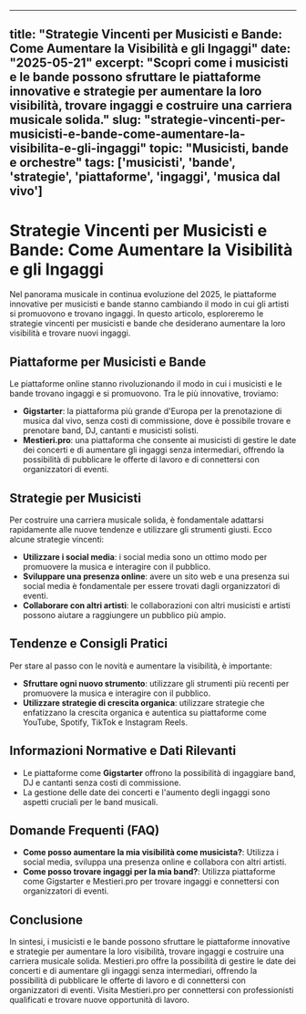 
---
title: "Strategie Vincenti per Musicisti e Bande: Come Aumentare la Visibilità e gli Ingaggi"
date: "2025-05-21"
excerpt: "Scopri come i musicisti e le bande possono sfruttare le piattaforme innovative e strategie per aumentare la loro visibilità, trovare ingaggi e costruire una carriera musicale solida."
slug: "strategie-vincenti-per-musicisti-e-bande-come-aumentare-la-visibilita-e-gli-ingaggi"
topic: "Musicisti, bande e orchestre"
tags: ['musicisti', 'bande', 'strategie', 'piattaforme', 'ingaggi', 'musica dal vivo']
---

# Strategie Vincenti per Musicisti e Bande: Come Aumentare la Visibilità e gli Ingaggi

Nel panorama musicale in continua evoluzione del 2025, le piattaforme innovative per musicisti e bande stanno cambiando il modo in cui gli artisti si promuovono e trovano ingaggi. In questo articolo, esploreremo le strategie vincenti per musicisti e bande che desiderano aumentare la loro visibilità e trovare nuovi ingaggi.

## Piattaforme per Musicisti e Bande

Le piattaforme online stanno rivoluzionando il modo in cui i musicisti e le bande trovano ingaggi e si promuovono. Tra le più innovative, troviamo:

* **Gigstarter**: la piattaforma più grande d'Europa per la prenotazione di musica dal vivo, senza costi di commissione, dove è possibile trovare e prenotare band, DJ, cantanti e musicisti solisti.
* **Mestieri.pro**: una piattaforma che consente ai musicisti di gestire le date dei concerti e di aumentare gli ingaggi senza intermediari, offrendo la possibilità di pubblicare le offerte di lavoro e di connettersi con organizzatori di eventi.

## Strategie per Musicisti

Per costruire una carriera musicale solida, è fondamentale adattarsi rapidamente alle nuove tendenze e utilizzare gli strumenti giusti. Ecco alcune strategie vincenti:

* **Utilizzare i social media**: i social media sono un ottimo modo per promuovere la musica e interagire con il pubblico.
* **Sviluppare una presenza online**: avere un sito web e una presenza sui social media è fondamentale per essere trovati dagli organizzatori di eventi.
* **Collaborare con altri artisti**: le collaborazioni con altri musicisti e artisti possono aiutare a raggiungere un pubblico più ampio.

## Tendenze e Consigli Pratici

Per stare al passo con le novità e aumentare la visibilità, è importante:

* **Sfruttare ogni nuovo strumento**: utilizzare gli strumenti più recenti per promuovere la musica e interagire con il pubblico.
* **Utilizzare strategie di crescita organica**: utilizzare strategie che enfatizzano la crescita organica e autentica su piattaforme come YouTube, Spotify, TikTok e Instagram Reels.

## Informazioni Normative e Dati Rilevanti

* Le piattaforme come **Gigstarter** offrono la possibilità di ingaggiare band, DJ e cantanti senza costi di commissione.
* La gestione delle date dei concerti e l'aumento degli ingaggi sono aspetti cruciali per le band musicali.

## Domande Frequenti (FAQ)

* **Come posso aumentare la mia visibilità come musicista?**: Utilizza i social media, sviluppa una presenza online e collabora con altri artisti.
* **Come posso trovare ingaggi per la mia band?**: Utilizza piattaforme come Gigstarter e Mestieri.pro per trovare ingaggi e connettersi con organizzatori di eventi.

## Conclusione

In sintesi, i musicisti e le bande possono sfruttare le piattaforme innovative e strategie per aumentare la loro visibilità, trovare ingaggi e costruire una carriera musicale solida. Mestieri.pro offre la possibilità di gestire le date dei concerti e di aumentare gli ingaggi senza intermediari, offrendo la possibilità di pubblicare le offerte di lavoro e di connettersi con organizzatori di eventi. Visita Mestieri.pro per connettersi con professionisti qualificati e trovare nuove opportunità di lavoro.
